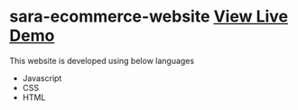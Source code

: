 # sara-ecommerce-website [View Live Demo](https://khalilnazari.github.io/sara-ecommerce-website/)

This website is developed using below languages 
- Javascript
- CSS
- HTML
